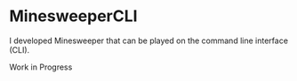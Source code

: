 # MinesweeperCLI

I developed Minesweeper that can be played on the command line interface (CLI). 

Work in Progress
